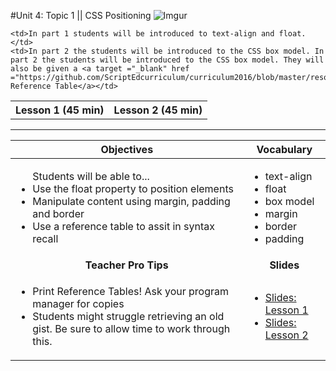 #Unit 4: Topic 1 || CSS Positioning
 ![Imgur](https://i.imgur.com/ghMzqaf.png)
 
<table>
<tr>
	<th>Lesson 1 (45 min)</th>
	<th>Lesson 2 (45 min)</th>
</tr>
<tr>

	<td>In part 1 students will be introduced to text-align and float. </td>
	<td>In part 2 the students will be introduced to the CSS box model. In part 2 the students will be introduced to the CSS box model. They will also be given a <a target ="_blank" href ="https://github.com/ScriptEdcurriculum/curriculum2016/blob/master/resources/ScriptEdReferenceTable2016.pdf">ScriptEd Reference Table</a></td>
</tr>
</table>

***


| Objectives | Vocabulary |
|-------|-------|
| <ul>Students will be able to...<li> Use the float property to position elements</li> <li>Manipulate content using margin, padding and border</li> <li>Use a reference table to assit in syntax recall</li> </ul>  | <ul> <li>text-align</li> <li>float</li> <li>box model</li> <li>margin</li><li>border</li><li>padding</li></ul> | 
| <center> **Teacher Pro Tips** </center> |<center> **Slides** </center> |
|<ul><li>Print Reference Tables! Ask your program manager for copies</li> <li>Students might struggle retrieving an old gist. Be sure to allow time to work through this.</li></ul>| <ul><li><a href = "https://docs.google.com/presentation/d/1Janj66gaRWaXFtr9EnxK2l7LBk-_CnH4EUnf0YtPI-k/edit#slide=id.g12ee5b58a7_0_0" target="_blank">Slides: Lesson 1</a></li> <li> <a href = "https://docs.google.com/presentation/d/1Janj66gaRWaXFtr9EnxK2l7LBk-_CnH4EUnf0YtPI-k/edit#slide=id.g1349ad4351_0_149" target="_blank">Slides: Lesson 2</a></li></ul> |



